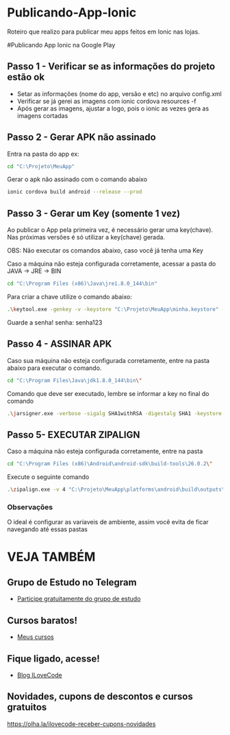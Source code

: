 # Publicando-App-Ionic
Roteiro que realizo para publicar meu apps feitos em Ionic nas lojas.

#Publicando App Ionic na Google Play

## Passo 1 - Verificar se as informações do projeto estão ok
- Setar as informações (nome do app, versão e etc) no arquivo config.xml
- Verificar se já gerei as imagens com ionic cordova resources -f
- Após gerar as imagens, ajustar a logo, pois o ionic as vezes gera as imagens cortadas

## Passo 2 - Gerar APK não assinado
Entra na pasta do app 
ex: 

```sh
cd "C:\Projeto\MeuApp"
```

Gerar o apk não assinado com o comando abaixo
```sh
ionic cordova build android --release --prod
```

## Passo 3 - Gerar um Key (somente 1 vez)
Ao publicar o App pela primeira vez, é necessário gerar uma key(chave). Nas próximas versões é só utilizar a key(chave) gerada.

OBS: Não executar os comandos abaixo, caso você já tenha uma Key

Caso a máquina não esteja configurada corretamente, acessar a pasta do JAVA -> JRE -> BIN
```sh
cd "C:\Program Files (x86)\Java\jre1.8.0_144\bin"
```

Para criar a chave utilize o comando abaixo:

```sh
.\keytool.exe -genkey -v -keystore "C:\Projeto\MeuApp\minha.keystore" -alias minhaKey -keyalg RSA -keysize 2048 -validity 10000
```

Guarde a senha!
senha: senha123


## Passo 4 - ASSINAR APK
Caso sua máquina não esteja configurada corretamente, entre na pasta abaixo para executar o comando.

```sh
cd "C:\Program Files\Java\jdk1.8.0_144\bin\"
```

Comando que deve ser executado, lembre se informar a key no final do comando

```sh
.\jarsigner.exe -verbose -sigalg SHA1withRSA -digestalg SHA1 -keystore "C:\Projeto\MeuApp\minha.keystore" "C:\Projeto\MeuApp\platforms\android\build\outputs\apk\android-release-unsigned.apk" minhaKey 
```

## Passo 5- EXECUTAR ZIPALIGN
Caso a máquina não esteja configurada corretamente, entre na pasta 

```sh
cd "C:\Program Files (x86)\Android\android-sdk\build-tools\26.0.2\"
```

Execute o seguinte comando
```sh
.\zipalign.exe -v 4 "C:\Projeto\MeuApp\platforms\android\build\outputs\apk\android-release-unsigned.apk" "C:\Projeto\MeuApp\MeuApp-0.0.2.apk"
```


### Observações
O ideal é configurar as variaveis de ambiente, assim você evita de ficar navegando até essas pastas

# VEJA TAMBÉM
## Grupo de Estudo no Telegram
- [Participe gratuitamente do grupo de estudo](https://t.me/blogilovecode)

## Cursos baratos!
- [Meus cursos](https://olha.la/udemy)

## Fique ligado, acesse!
- [Blog ILoveCode](https://ilovecode.com.br)

## Novidades, cupons de descontos e cursos gratuitos
https://olha.la/ilovecode-receber-cupons-novidades
